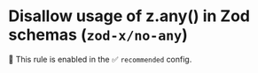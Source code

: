 # Disallow usage of z.any() in Zod schemas (`zod-x/no-any`)

💼 This rule is enabled in the ✅ `recommended` config.

<!-- end auto-generated rule header -->
